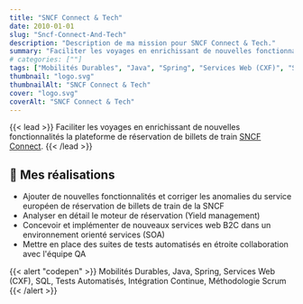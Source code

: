 ```yaml
---
title: "SNCF Connect & Tech"
date: 2010-01-01
slug: "Sncf-Connect-And-Tech"
description: "Description de ma mission pour SNCF Connect & Tech."
summary: "Faciliter les voyages en enrichissant de nouvelles fonctionnalités la plateforme de réservation de billets de train [SNCF Connect](https://www.sncf-connect.com/)."
# categories: [""]
tags: ["Mobilités Durables", "Java", "Spring", "Services Web (CXF)", "SQL", "Tests Automatisés", "Intégration Continue", "Méthodologie Scrum"]
thumbnail: "logo.svg"
thumbnailAlt: "SNCF Connect & Tech"
cover: "logo.svg"
coverAlt: "SNCF Connect & Tech"
---
```


{{< lead >}}
Faciliter les voyages en enrichissant de nouvelles fonctionnalités la plateforme de réservation de billets de train [SNCF Connect](https://www.sncf-connect.com/).
{{< /lead >}}

## :dart: Mes réalisations

* Ajouter de nouvelles fonctionnalités et corriger les anomalies du service européen de réservation de billets de train
de la SNCF
* Analyser en détail le moteur de réservation (Yield management)
* Concevoir et implémenter de nouveaux services web B2C dans un environnement orienté services (SOA)
* Mettre en place des suites de tests automatisés en étroite collaboration avec l'équipe QA

{{< alert "codepen" >}}
Mobilités Durables, Java, Spring, Services Web (CXF), SQL, Tests Automatisés, Intégration Continue, Méthodologie Scrum
{{< /alert >}}
